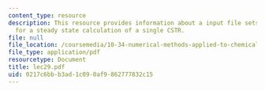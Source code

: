 ```yaml
---
content_type: resource
description: This resource provides information about a input file sets parameters
  for a steady state calculation of a single CSTR.
file: null
file_location: /coursemedia/10-34-numerical-methods-applied-to-chemical-engineering-fall-2005/0217c6bbb3ad1c090af9862777832c15_lec29.pdf
file_type: application/pdf
resourcetype: Document
title: lec29.pdf
uid: 0217c6bb-b3ad-1c09-0af9-862777832c15
---
```

